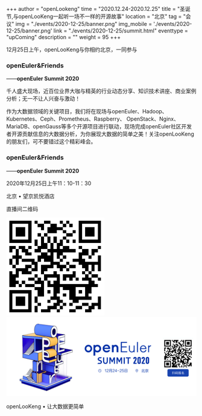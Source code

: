 ﻿+++ 
author = "openLookeng"
time = "2020.12.24-2020.12.25" 
title = "圣诞节,与openLooKeng一起听一场不一样的开源故事" 
location = "北京" 
tag = "会议"
img = "./events/2020-12-25/banner.png" 
img_mobile = './events/2020-12-25/banner.png'
link = "./events/2020-12-25/summit.html"
eventtype = "upComing"
description = ""
weight = 95
+++

12月25日上午，openLooKeng与你相约北京，一同参与

### openEuler&Friends

——<strong>openEuler Summit 2020</strong>

千人盛大现场，近百位业界大咖与精英的行业动态分享、知识技术讲座、商业案例分析；无一不让人兴奋与激动！

作为大数据领域的关键项目，我们将在现场与openEuler、Hadoop、Kubernetes、Ceph、Prometheus、Raspberry、
OpenStack、Nginx、MariaDB、openGauss等多个开源项目进行联动，现场完成openEuler社区开发者开源贡献信息的大数据分析，为你展现大数据的简单之美！关注openLooKeng的朋友们，可不要错过这个精彩峰会。

### openEuler&Friends

——<strong>openEuler Summit 2020</strong>

2020年12月25日上午11：10-11：30

北京 • 望京凯悦酒店

直播间二维码

<img src="./QRcode.png">

<img src="./banner.png">

openLooKeng • 让大数据更简单